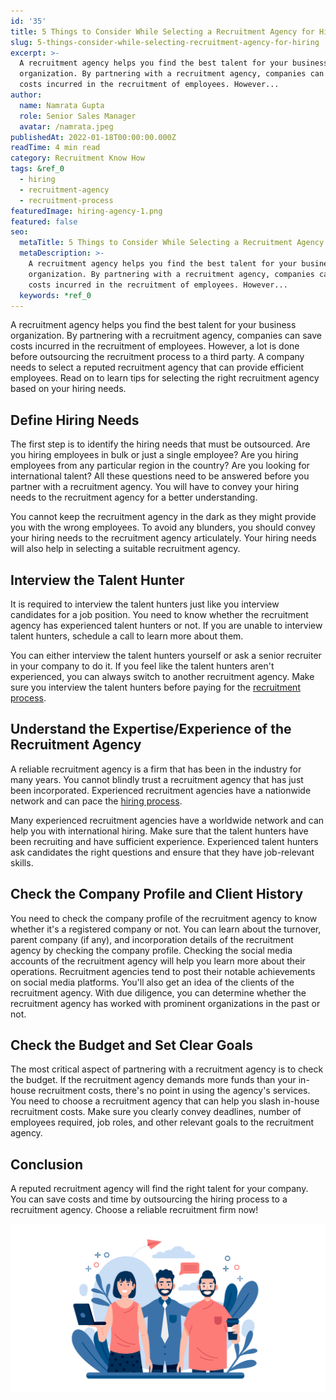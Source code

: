 ```yaml
---
id: '35'
title: 5 Things to Consider While Selecting a Recruitment Agency for Hiring
slug: 5-things-consider-while-selecting-recruitment-agency-for-hiring
excerpt: >-
  A recruitment agency helps you find the best talent for your business
  organization. By partnering with a recruitment agency, companies can save
  costs incurred in the recruitment of employees. However...
author:
  name: Namrata Gupta
  role: Senior Sales Manager
  avatar: /namrata.jpeg
publishedAt: 2022-01-18T00:00:00.000Z
readTime: 4 min read
category: Recruitment Know How
tags: &ref_0
  - hiring
  - recruitment-agency
  - recruitment-process
featuredImage: hiring-agency-1.png
featured: false
seo:
  metaTitle: 5 Things to Consider While Selecting a Recruitment Agency for Hiring
  metaDescription: >-
    A recruitment agency helps you find the best talent for your business
    organization. By partnering with a recruitment agency, companies can save
    costs incurred in the recruitment of employees. However...
  keywords: *ref_0
---
```


A recruitment agency helps you find the best talent for your business organization. By partnering with a recruitment agency, companies can save costs incurred in the recruitment of employees. However, a lot is done before outsourcing the recruitment process to a third party. A company needs to select a reputed recruitment agency that can provide efficient employees. Read on to learn tips for selecting the right recruitment agency based on your hiring needs. 

<!--more-->

## **Define Hiring Needs**

The first step is to identify the hiring needs that must be outsourced. Are you hiring employees in bulk or just a single employee? Are you hiring employees from any particular region in the country? Are you looking for international talent? All these questions need to be answered before you partner with a recruitment agency. You will have to convey your hiring needs to the recruitment agency for a better understanding.

You cannot keep the recruitment agency in the dark as they might provide you with the wrong employees. To avoid any blunders, you should convey your hiring needs to the recruitment agency articulately. Your hiring needs will also help in selecting a suitable recruitment agency. 

## **Interview the Talent Hunter** 

It is required to interview the talent hunters just like you interview candidates for a job position. You need to know whether the recruitment agency has experienced talent hunters or not. If you are unable to interview talent hunters, schedule a call to learn more about them.

You can either interview the talent hunters yourself or ask a senior recruiter in your company to do it. If you feel like the talent hunters aren't experienced, you can always switch to another recruitment agency. Make sure you interview the talent hunters before paying for the [recruitment process](https://www.thetalentpool.ai/blogs/top-4-signs-of-an-inefficient-hiring-process/).

## **Understand the Expertise/Experience of the Recruitment Agency** 

A reliable recruitment agency is a firm that has been in the industry for many years. You cannot blindly trust a recruitment agency that has just been incorporated. Experienced recruitment agencies have a nationwide network and can pace the [hiring process](https://www.thetalentpool.ai).

Many experienced recruitment agencies have a worldwide network and can help you with international hiring. Make sure that the talent hunters have been recruiting and have sufficient experience. Experienced talent hunters ask candidates the right questions and ensure that they have job-relevant skills. 

## **Check the Company Profile and Client History** 

You need to check the company profile of the recruitment agency to know whether it's a registered company or not. You can learn about the turnover, parent company (if any), and incorporation details of the recruitment agency by checking the company profile. Checking the social media accounts of the recruitment agency will help you learn more about their operations. Recruitment agencies tend to post their notable achievements on social media platforms. You'll also get an idea of the clients of the recruitment agency. With due diligence, you can determine whether the recruitment agency has worked with prominent organizations in the past or not. 

## **Check the Budget and Set Clear Goals** 

The most critical aspect of partnering with a recruitment agency is to check the budget. If the recruitment agency demands more funds than your in-house recruitment costs, there's no point in using the agency's services. You need to choose a recruitment agency that can help you slash in-house recruitment costs. Make sure you clearly convey deadlines, number of employees required, job roles, and other relevant goals to the recruitment agency. 

## **Conclusion**

A reputed recruitment agency will find the right talent for your company. You can save costs and time by outsourcing the hiring process to a recruitment agency. Choose a reliable recruitment firm now! 

![recruitment-agency](images/hiring-agency-1-1024x547.png)
